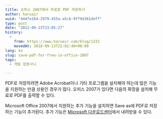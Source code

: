 ```yaml
---
title: 오피스 2007에서 무료로 PDF 저장하기
author: haruair
uuid: "444fe164-2979-455a-a5cb-9ff9d361deff"
type: post
date: "2012-09-23T23:05:27"
history:
  - 
    from: https://www.haruair.com/blog/1332
    movedAt: 2018-09-13T22:02:40+00:00
lang: ko
slug: save-pdf-for-free-in-office-2007
tags:
  - 개발 잡동사니

---
```

PDF로 저장하려면 Adobe Acrobat이나 기타 프로그램을 설치해야 하는데 많은 기능을 지원하는 만큼 상용인 경우가 많다. 오피스 2007가 있다면 다음의 확장을 설치해 무료로 PDF를 출력할 수 있다.

Microsoft Office 2007에서 지원하는 추가 기능을 설치하면 Save as에 PDF로 저장하는 기능이 추가된다. 추가 기능은 [Microsoft 다운로드센터][1]에서 내려받을 수 있다.

 [1]: http://www.microsoft.com/ko-kr/download/details.aspx?id=9943